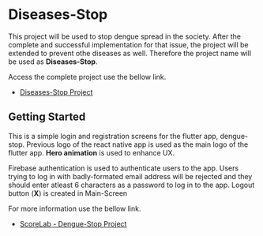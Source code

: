 # Diseases-Stop

This project will be used to stop dengue spread in the society. After the complete and successful implementation for that issue, the project will be extended to prevent othe diseases as well. Therefore the project name will be used as **Diseases-Stop**. 

Access the complete project use the bellow link.

- [Diseases-Stop Project](https://github.com/viradhanus/Diseases-Stop)


## Getting Started

This is a simple login and registration screens for the flutter app, dengue-stop. Previous logo of the react native app is used as the main logo of the flutter app. **Hero animation** is used to enhance UX.

Firebase authentication is used to authenticate users to the app. Users trying to log in with badly-formated email address will be rejected and they should enter atleast 6 characters as a password to log in to the app. Logout button (**X**) is created in Main-Screen

For more information use the bellow link.

- [ScoreLab - Dengue-Stop Project](https://github.com/scorelab/dengue-stop)

